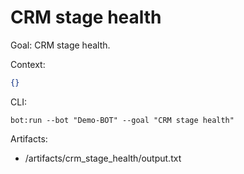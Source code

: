 # CRM stage health

Goal: CRM stage health.

Context:
```json
{}
```

CLI:
```
bot:run --bot "Demo-BOT" --goal "CRM stage health"
```

Artifacts:
- /artifacts/crm_stage_health/output.txt
